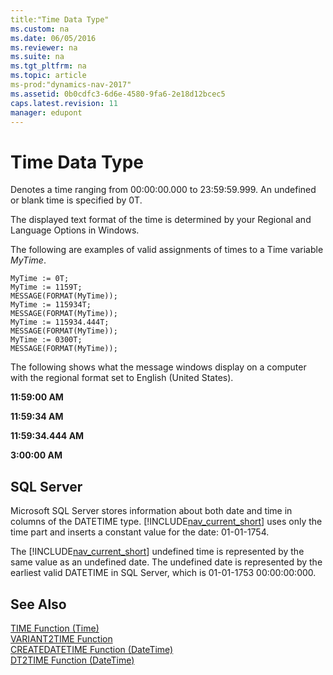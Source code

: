 ```yaml
---
title:"Time Data Type"
ms.custom: na
ms.date: 06/05/2016
ms.reviewer: na
ms.suite: na
ms.tgt_pltfrm: na
ms.topic: article
ms-prod:"dynamics-nav-2017"
ms.assetid: 0b0cdfc3-6d6e-4580-9fa6-2e18d12bcec5
caps.latest.revision: 11
manager: edupont
---
```

# Time Data Type
Denotes a time ranging from 00:00:00.000 to 23:59:59.999. An undefined or blank time is specified by 0T.  
  
 The displayed text format of the time is determined by your Regional and Language Options in Windows.  
  
 The following are examples of valid assignments of times to a Time variable *MyTime*.  
  
```  
MyTime := 0T;  
MyTime := 1159T;  
MESSAGE(FORMAT(MyTime));  
MyTime := 115934T;  
MESSAGE(FORMAT(MyTime));  
MyTime := 115934.444T;  
MESSAGE(FORMAT(MyTime));  
MyTime := 0300T;  
MESSAGE(FORMAT(MyTime));  
```  
  
 The following shows what the message windows display on a computer with the regional format set to English \(United States\).  
  
 **11:59:00 AM**  
  
 **11:59:34 AM**  
  
 **11:59:34.444 AM**  
  
 **3:00:00 AM**  
  
## SQL Server  
 Microsoft SQL Server stores information about both date and time in columns of the DATETIME type. [!INCLUDE[nav_current_short](includes/nav_current_short_md.md)] uses only the time part and inserts a constant value for the date: 01\-01\-1754.  
  
 The [!INCLUDE[nav_current_short](includes/nav_current_short_md.md)] undefined time is represented by the same value as an undefined date. The undefined date is represented by the earliest valid DATETIME in SQL Server, which is 01\-01\-1753 00:00:00:000.  
  
## See Also  
 [TIME Function \(Time\)](TIME-Function--Time-.md)   
 [VARIANT2TIME Function](VARIANT2TIME-Function.md)   
 [CREATEDATETIME Function \(DateTime\)](CREATEDATETIME-Function--DateTime-.md)   
 [DT2TIME Function \(DateTime\)](DT2TIME-Function--DateTime-.md)